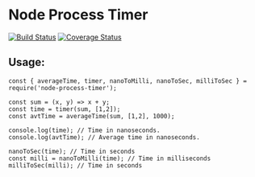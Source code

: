 # Node Process Timer

[![Build Status](https://travis-ci.org/srsholmes/node-process-timer.svg?branch=master)](https://travis-ci.org/srsholmes/node-process-timer)
[![Coverage Status](https://coveralls.io/repos/github/srsholmes/node-process-timer/badge.svg?branch=develop)](https://coveralls.io/github/srsholmes/node-process-timer?branch=develop)

## Usage:
```
const { averageTime, timer, nanoToMilli, nanoToSec, milliToSec } = require('node-process-timer');

const sum = (x, y) => x + y;
const time = timer(sum, [1,2]);
const avtTime = averageTime(sum, [1,2], 1000);

console.log(time); // Time in nanoseconds.
console.log(avtTime); // Average time in nanoseconds.

nanoToSec(time); // Time in seconds
const milli = nanoToMilli(time); // Time in milliseconds
milliToSec(milli); // Time in seconds
```
